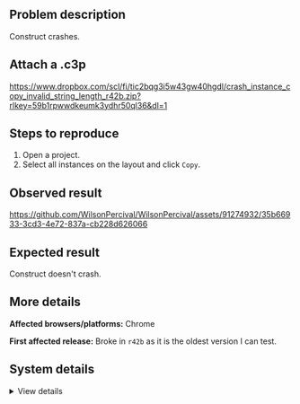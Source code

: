 ## Problem description

Construct crashes.

## Attach a .c3p

https://www.dropbox.com/scl/fi/tic2bqg3i5w43gw40hgdl/crash_instance_copy_invalid_string_length_r42b.zip?rlkey=59b1rpwwdkeumk3ydhr50ql36&dl=1

## Steps to reproduce

1. Open a project.
2. Select all instances on the layout and click `Copy`.

## Observed result

https://github.com/WilsonPercival/WilsonPercival/assets/91274932/35b66933-3cd3-4e72-837a-cb228d626066

## Expected result

Construct doesn't crash.

## More details



**Affected browsers/platforms:** Chrome

**First affected release:** Broke in `r42b` as it is the oldest version I can test.

## System details

<details><summary>View details</summary>

Error report information
Type: unhandled rejection
Reason: Error: Invalid string length @ RangeError: Invalid string length at JSON.stringify () at https://editor.construct.net/r380/components/editors/layoutView/layoutView.js:132:95 at async window.hpb.md (https://editor.construct.net/r380/main.js:2985:436)
Stack: RangeError: Invalid string length at JSON.stringify () at https://editor.construct.net/r380/components/editors/layoutView/layoutView.js:132:95 at async window.hpb.md (https://editor.construct.net/r380/main.js:2985:436)
Construct version: r380
URL: https://editor.construct.net/r380/
Date: Mon Feb 26 2024 10:18:35 GMT+0200 (Восточная Европа, стандартное время)
Uptime: 18.9 s

Platform information
Product: Construct 3 r380 (beta)
Browser: Chrome 122.0.6261.69
Browser engine: Chromium
Context: browser
Operating system: Windows 11
Device type: desktop
Device pixel ratio: 1.5
Logical CPU cores: 16
Approx. device memory: 8 GB
User agent: Mozilla/5.0 (Windows NT 10.0; Win64; x64) AppleWebKit/537.36 (KHTML, like Gecko) Chrome/122.0.0.0 Safari/537.36
Language setting: en-US

WebGL information
Version string: WebGL 2.0 (OpenGL ES 3.0 Chromium)
Numeric version: 2
Supports NPOT textures: yes
Supports GPU profiling: no
Supports highp precision: yes
Vendor: Google Inc. (AMD)
Renderer: ANGLE (AMD, AMD Radeon(TM) Graphics (0x00001638) Direct3D11 vs_5_0 ps_5_0, D3D11)
Major performance caveat: no
Maximum texture size: 16384
Point size range: 1 to 1024
Extensions: EXT_clip_control, EXT_color_buffer_float, EXT_color_buffer_half_float, EXT_conservative_depth, EXT_depth_clamp, EXT_disjoint_timer_query_webgl2, EXT_float_blend, EXT_polygon_offset_clamp, EXT_texture_compression_bptc, EXT_texture_compression_rgtc, EXT_texture_filter_anisotropic, EXT_texture_norm16, KHR_parallel_shader_compile, NV_shader_noperspective_interpolation, OES_draw_buffers_indexed, OES_texture_float_linear, OVR_multiview2, WEBGL_blend_func_extended, WEBGL_clip_cull_distance, WEBGL_compressed_texture_s3tc, WEBGL_compressed_texture_s3tc_srgb, WEBGL_debug_renderer_info, WEBGL_debug_shaders, WEBGL_lose_context, WEBGL_multi_draw, WEBGL_polygon_mode, WEBGL_provoking_vertex

</details>
